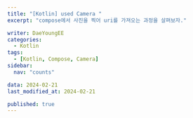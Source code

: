 ```yaml
---
title: "[Kotlin] used Camera "
excerpt: "compose에서 사진을 찍어 uri를 가져오는 과정을 살펴보자."

writer: DaeYoungEE
categories:
  - Kotlin
tags:
  - [Kotlin, Compose, Camera]
sidebar:
  nav: "counts"

data: 2024-02-21
last_modified_at: 2024-02-21

published: true
---
```

